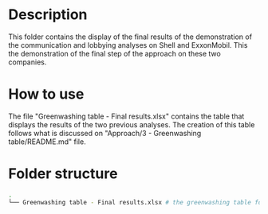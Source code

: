 # Description
This folder contains the display of the final results of the demonstration of the communication and lobbying analyses on Shell and ExxonMobil. This the demonstration of the final step of the approach on these two companies.

# How to use
The file "Greenwashing table - Final results.xlsx" contains the table that displays the results of the two previous analyses. The creation of this table follows what is discussed on "Approach/3 - Greenwashing table/README.md" file.

# Folder structure
``` bash
.
└── Greenwashing table - Final results.xlsx # the greenwashing table for the two companies
```
